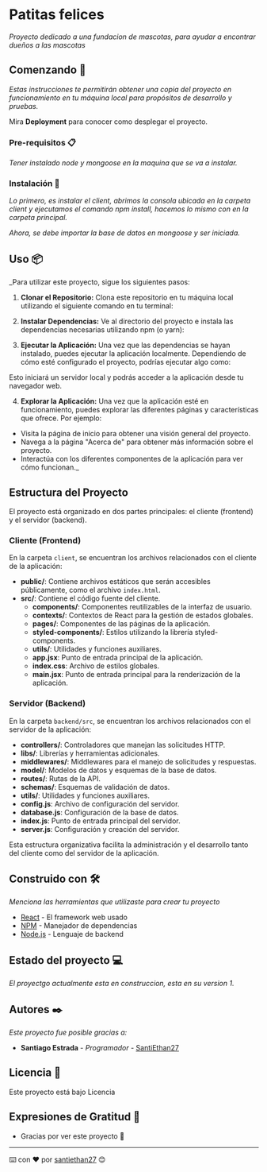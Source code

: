 # Patitas felices

_Proyecto dedicado a una fundacion de mascotas, para ayudar a encontrar dueños a las mascotas_

## Comenzando 🚀

_Estas instrucciones te permitirán obtener una copia del proyecto en funcionamiento en tu máquina local para propósitos de desarrollo y pruebas._

Mira **Deployment** para conocer como desplegar el proyecto.


### Pre-requisitos 📋

_Tener instalado node y mongoose en la maquina que se va a instalar._

### Instalación 🔧

_Lo primero, es instalar el client, abrimos la consola ubicada en la carpeta client y ejecutamos el comando npm install, hacemos lo mismo con en la carpeta principal._

_Ahora, se debe importar la base de datos en mongoose y ser iniciada._

## Uso 📦

_Para utilizar este proyecto, sigue los siguientes pasos:

1. **Clonar el Repositorio:** Clona este repositorio en tu máquina local utilizando el siguiente comando en tu terminal:

2. **Instalar Dependencias:** Ve al directorio del proyecto e instala las dependencias necesarias utilizando npm (o yarn):

3. **Ejecutar la Aplicación:** Una vez que las dependencias se hayan instalado, puedes ejecutar la aplicación localmente. Dependiendo de cómo esté configurado el proyecto, podrías ejecutar algo como:

Esto iniciará un servidor local y podrás acceder a la aplicación desde tu navegador web.

4. **Explorar la Aplicación:** Una vez que la aplicación esté en funcionamiento, puedes explorar las diferentes páginas y características que ofrece. Por ejemplo:

- Visita la página de inicio para obtener una visión general del proyecto.
- Navega a la página "Acerca de" para obtener más información sobre el proyecto.
- Interactúa con los diferentes componentes de la aplicación para ver cómo funcionan._

## Estructura del Proyecto

El proyecto está organizado en dos partes principales: el cliente (frontend) y el servidor (backend).

### Cliente (Frontend)

En la carpeta `client`, se encuentran los archivos relacionados con el cliente de la aplicación:

- **public/**: Contiene archivos estáticos que serán accesibles públicamente, como el archivo `index.html`.
- **src/**: Contiene el código fuente del cliente.
  - **components/**: Componentes reutilizables de la interfaz de usuario.
  - **contexts/**: Contextos de React para la gestión de estados globales.
  - **pages/**: Componentes de las páginas de la aplicación.
  - **styled-components/**: Estilos utilizando la librería styled-components.
  - **utils/**: Utilidades y funciones auxiliares.
  - **app.jsx**: Punto de entrada principal de la aplicación.
  - **index.css**: Archivo de estilos globales.
  - **main.jsx**: Punto de entrada principal para la renderización de la aplicación.

### Servidor (Backend)

En la carpeta `backend/src`, se encuentran los archivos relacionados con el servidor de la aplicación:

- **controllers/**: Controladores que manejan las solicitudes HTTP.
- **libs/**: Librerías y herramientas adicionales.
- **middlewares/**: Middlewares para el manejo de solicitudes y respuestas.
- **model/**: Modelos de datos y esquemas de la base de datos.
- **routes/**: Rutas de la API.
- **schemas/**: Esquemas de validación de datos.
- **utils/**: Utilidades y funciones auxiliares.
- **config.js**: Archivo de configuración del servidor.
- **database.js**: Configuración de la base de datos.
- **index.js**: Punto de entrada principal del servidor.
- **server.js**: Configuración y creación del servidor.

Esta estructura organizativa facilita la administración y el desarrollo tanto del cliente como del servidor de la aplicación.

## Construido con 🛠️

_Menciona las herramientas que utilizaste para crear tu proyecto_

* [React](http://www.dropwizard.io/1.0.2/docs/) - El framework web usado
* [NPM](https://maven.apache.org/) - Manejador de dependencias
* [Node.js](https://rometools.github.io/rome/) - Lenguaje de backend

## Estado del proyecto 💻
_El proyectgo actualmente esta en construccion, esta en su version 1._

## Autores ✒️

_Este proyecto fue posible gracias a:_

* **Santiago Estrada** - *Programador* - [SantiEthan27](#fulanito-de-tal)

## Licencia 📄

Este proyecto está bajo Licencia

## Expresiones de Gratitud 🎁

* Gracias por ver este proyecto 📢



---
⌨️ con ❤️ por [santiethan27](https://github.com/santiethan27) 😊
